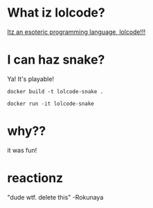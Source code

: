 # What iz lolcode?

[Itz an esoteric programming language, lolcode!!!](https://esolangs.org/wiki/LOLCODE)

# I can haz snake?

Ya! It's playable!

`docker build -t lolcode-snake .`

`docker run -it lolcode-snake`

# why??

it was fun!

# reactionz

"dude wtf. delete this" -Rokunaya

